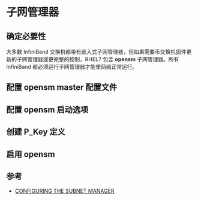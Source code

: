 # 子网管理器

## 确定必要性

大多数 InfiniBand 交换机都带有嵌入式子网管理器，但如果需要币交换机固件更新的子网管理器或更完整的控制，RHEL7 包含 **opensm** 子网管理器。所有 InfiniBand 都必须运行子网管理器才能使网络正常运行。

## 配置 opensm master 配置文件

## 配置 opensm 启动选项

## 创建 P_Key 定义

## 启用 opensm

## 参考

* [CONFIGURING THE SUBNET MANAGER](https://access.redhat.com/documentation/en-us/red_hat_enterprise_linux/7/html/networking_guide/sec-configuring_the_subnet_manager)
